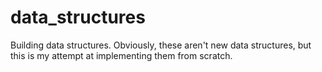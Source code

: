 # data_structures
Building data structures. Obviously, these aren't new data structures, but this is my attempt at implementing them from scratch.

